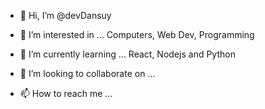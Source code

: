 - 👋 Hi, I’m @devDansuy

- 👀 I’m interested in ...
Computers, 
Web Dev,
Programming

- 🌱 I’m currently learning ...
React, Nodejs and Python

- 💞️ I’m looking to collaborate on ...
- 📫 How to reach me ...

<!---
potchakik/potchakik is a ✨ special ✨ repository because its `README.md` (this file) appears on your GitHub profile.
You can click the Preview link to take a look at your changes.
--->
